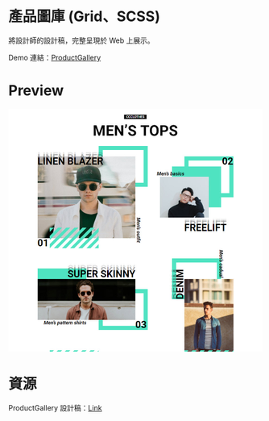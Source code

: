 # 產品圖庫 (Grid、SCSS)

將設計師的設計稿，完整呈現於 Web 上展示。

Demo 連結：[ProductGallery](https://kanboo.github.io/TheF2E_04_ProductGallery/)

# Preview

![Image](https://raw.githubusercontent.com/kanboo/TheF2E_04_ProductGallery/master/SideProjectImage/ProductGallery.jpg)

# 資源

ProductGallery 設計稿：[Link](https://hexschool.github.io/THE_F2E_Design/week4-product%20gallery/#artboard1)
